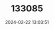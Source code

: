---
title: "133085"
category: "Balanophyllia europaea"
draft: false
date: 2024-02-22 13:03:51
languages:
  English: ["Scarlet Coral", "Tooth Coral"]
  French: ["Dent de Cochon"]
  Spanish; Castilian: ["Madrepora Solitaria"]
  German: ["Warzenkoralle"]
---